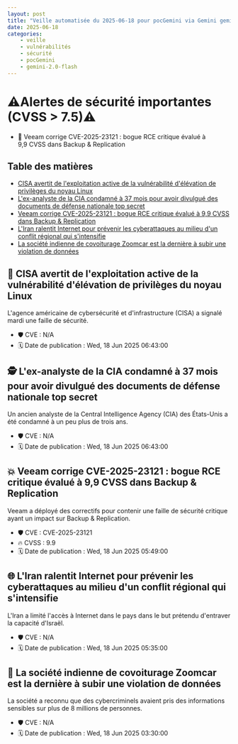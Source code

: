 ```yaml
---
layout: post
title: "Veille automatisée du 2025-06-18 pour pocGemini via Gemini gemini-2.0-flash"
date: 2025-06-18
categories:
    - veille
    - vulnérabilités
    - sécurité
    - pocGemini
    - gemini-2.0-flash
---
```

# ⚠️Alertes de sécurité importantes (CVSS > 7.5)⚠️
* 🚨 Veeam corrige CVE-2025-23121 : bogue RCE critique évalué à 9,9 CVSS dans Backup & Replication

## Table des matières

*   [CISA avertit de l'exploitation active de la vulnérabilité d'élévation de privilèges du noyau Linux](https://thehackernews.com/2025/06/cisa-warns-of-active-exploitation-of.html)
*   [L'ex-analyste de la CIA condamné à 37 mois pour avoir divulgué des documents de défense nationale top secret](https://thehackernews.com/2025/06/ex-cia-analyst-sentenced-to-37-months.html)
*   [Veeam corrige CVE-2025-23121 : bogue RCE critique évalué à 9,9 CVSS dans Backup & Replication](https://thehackernews.com/2025/06/veeam-patches-cve-2025-23121-critical.html)
*   [L'Iran ralentit Internet pour prévenir les cyberattaques au milieu d'un conflit régional qui s'intensifie](https://thehackernews.com/2025/06/iran-restricts-internet-access-to.html)
*   [La société indienne de covoiturage Zoomcar est la dernière à subir une violation de données](https://www.darkreading.com/cyberattacks-data-breaches/indian-car-sharing-firm-zoomcar-breach)

## 🚨 CISA avertit de l'exploitation active de la vulnérabilité d'élévation de privilèges du noyau Linux

L'agence américaine de cybersécurité et d'infrastructure (CISA) a signalé mardi une faille de sécurité.

*   🛡️ CVE : N/A
*   🗓️ Date de publication : Wed, 18 Jun 2025 06:43:00

## 🕵️ L'ex-analyste de la CIA condamné à 37 mois pour avoir divulgué des documents de défense nationale top secret

Un ancien analyste de la Central Intelligence Agency (CIA) des États-Unis a été condamné à un peu plus de trois ans.

*   🛡️ CVE : N/A
*   🗓️ Date de publication : Wed, 18 Jun 2025 06:43:00

## 💥 Veeam corrige CVE-2025-23121 : bogue RCE critique évalué à 9,9 CVSS dans Backup & Replication

Veeam a déployé des correctifs pour contenir une faille de sécurité critique ayant un impact sur Backup & Replication.

*   🛡️ CVE : CVE-2025-23121
*   🔥 CVSS : 9.9
*   🗓️ Date de publication : Wed, 18 Jun 2025 05:49:00

## 🌐 L'Iran ralentit Internet pour prévenir les cyberattaques au milieu d'un conflit régional qui s'intensifie

L'Iran a limité l'accès à Internet dans le pays dans le but prétendu d'entraver la capacité d'Israël.

*   🛡️ CVE : N/A
*   🗓️ Date de publication : Wed, 18 Jun 2025 05:35:00

## 🚗 La société indienne de covoiturage Zoomcar est la dernière à subir une violation de données

La société a reconnu que des cybercriminels avaient pris des informations sensibles sur plus de 8 millions de personnes.

*   🛡️ CVE : N/A
*   🗓️ Date de publication : Wed, 18 Jun 2025 03:30:00
